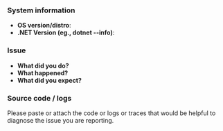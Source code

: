 ### System information

- **OS version/distro**:
- **.NET Version (eg., dotnet --info)**: 

### Issue

- **What did you do?**
- **What happened?**
- **What did you expect?**

### Source code / logs

Please paste or attach the code or logs or traces that would be helpful to diagnose the issue you are reporting.
